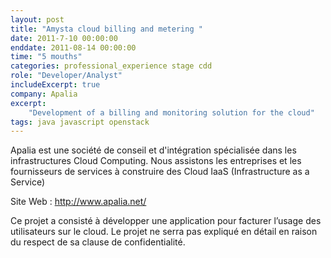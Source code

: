 ```yaml
---
layout: post
title: "Amysta cloud billing and metering "
date: 2011-7-10 00:00:00
enddate: 2011-08-14 00:00:00
time: "5 mouths"
categories: professional_experience stage cdd
role: "Developer/Analyst"
includeExcerpt: true
company: Apalia
excerpt:
    "Development of a billing and monitoring solution for the cloud"
tags: java javascript openstack
---
```


Apalia est une société de conseil et d'intégration spécialisée dans les infrastructures Cloud Computing. 
Nous assistons les entreprises et les fournisseurs de services à construire des Cloud IaaS (Infrastructure as a Service) 

Site Web :  <http://www.apalia.net/>

Ce projet a consisté à développer une application pour facturer l’usage des utilisateurs sur le cloud.
Le projet ne serra pas expliqué en détail en raison du respect de sa clause de confidentialité.